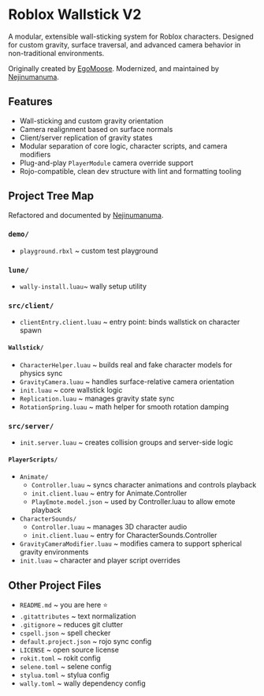 # Roblox Wallstick V2
A modular, extensible wall-sticking system for Roblox characters.
Designed for custom gravity, surface traversal, and advanced camera behavior in non-traditional environments.

Originally created by [EgoMoose](https://github.com/EgoMoose). 
Modernized, and maintained by [Nejinumanuma](https://github.com/ElijahLuis).

## Features

- Wall-sticking and custom gravity orientation
- Camera realignment based on surface normals
- Client/server replication of gravity states
- Modular separation of core logic, character scripts, and camera modifiers
- Plug-and-play `PlayerModule` camera override support
- Rojo-compatible, clean dev structure with lint and formatting tooling

## Project Tree Map
Refactored and documented by [Nejinumanuma](https://github.com/ElijahLuis).

### `demo/`
- `playground.rbxl` ~ custom test playground
### `lune/`
- `wally-install.luau`~ wally setup utility

### `src/client/`
- `clientEntry.client.luau` ~ entry point: binds wallstick on character spawn
#### `Wallstick/`
- `CharacterHelper.luau` ~ builds real and fake character models for physics sync
- `GravityCamera.luau` ~ handles surface-relative camera orientation
- `init.luau` ~ core wallstick logic
- `Replication.luau` ~ manages gravity state sync
- `RotationSpring.luau` ~ math helper for smooth rotation damping

### `src/server/`
- `init.server.luau` ~ creates collision groups and server-side logic
#### `PlayerScripts/`
- `Animate/` 
    - `Controller.luau` ~ syncs character animations and controls playback
    - `init.client.luau` ~ entry for Animate.Controller
    - `PlayEmote.model.json` ~ used by Controller.luau to allow emote playback
- `CharacterSounds/`
    - `Controller.luau` ~ manages 3D character audio
    - `init.client.luau` ~ entry for CharacterSounds.Controller
- `GravityCameraModifier.luau` ~ modifies camera to support spherical gravity environments
- `init.luau` ~ character and player script overrides

## Other Project Files
- `README.md` ~ you are here ⭐
- `.gitattributes` ~ text normalization
- `.gitignore` ~ reduces git clutter
- `cspell.json` ~ spell checker
- `default.project.json` ~ rojo sync config
- `LICENSE` ~ open source license
- `rokit.toml` ~ rokit config
- `selene.toml` ~ selene config
- `stylua.toml` ~ stylua config
- `wally.toml` ~ wally dependency config